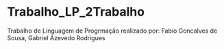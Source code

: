 # Trabalho_LP_2Trabalho
Trabalho de Linguagem de Progrmação realizado por:
Fabio Goncalves de Sousa,
Gabriel Azevedo Rodrigues
